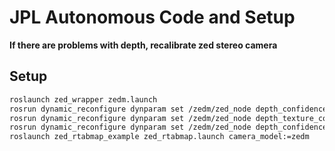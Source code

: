 # JPL Autonomous Code and Setup
<b> If there are problems with depth, recalibrate zed stereo camera </b>

## Setup
```sh
roslaunch zed_wrapper zedm.launch
rosrun dynamic_reconfigure dynparam set /zedm/zed_node depth_confidence 99
rosrun dynamic_reconfigure dynparam set /zedm/zed_node depth_texture_conf 90
rosrun dynamic_reconfigure dynparam set /zedm/zed_node depth_confidence 100
roslaunch zed_rtabmap_example zed_rtabmap.launch camera_model:=zedm
```
